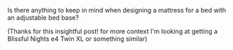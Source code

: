 Is there anything to keep in mind when designing a mattress for a bed with an adjustable bed base?

(Thanks for this insightful post! for more context I'm looking at getting a Blissful Nights e4 Twin XL or something similar)
